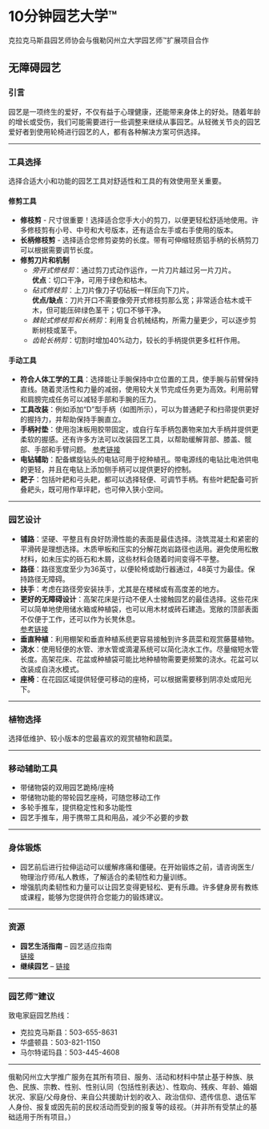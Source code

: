# 10分钟园艺大学™

克拉克马斯县园艺师协会与俄勒冈州立大学园艺师™扩展项目合作

## 无障碍园艺

### 引言

园艺是一项终生的爱好，不仅有益于心理健康，还能带来身体上的好处。随着年龄的增长或受伤，我们可能需要进行一些调整来继续从事园艺。从轻微关节炎的园艺爱好者到使用轮椅进行园艺的人，都有各种解决方案可供选择。

---

### 工具选择

选择合适大小和功能的园艺工具对舒适性和工具的有效使用至关重要。

#### 修剪工具

- **修枝剪** - 尺寸很重要！选择适合您手大小的剪刀，以便更轻松舒适地使用。许多修枝剪有小号、中号和大号版本，还有适合左手或右手使用的版本。
- **长柄修枝剪** - 选择适合您修剪姿势的长度。带有可伸缩轻质铝手柄的长柄剪刀可以根据需要调节长度。
- **修剪刀片和机制**  
  - *旁开式修枝剪*：通过剪刀式动作运作，一片刀片越过另一片刀片。  
    **优点**：切口干净，可用于绿色和枯木。  
  - *砧式修枝剪*：上刀片像刀子切砧板一样压向下刀片。  
    **优点/缺点**：刀片开口不需要像旁开式修枝剪那么宽；非常适合枯木或干木，但可能压碎绿色茎干；切口不够干净。  
  - *棘轮式修枝剪和长柄剪*：利用复合机械结构，所需力量更少，可以逐步剪断树枝或茎干。  
  - *齿轮长柄剪*：切割时增加40%动力，较长的手柄提供更多杠杆作用。

#### 手动工具

- **符合人体工学的工具**：选择能让手腕保持中立位置的工具，使手腕与前臂保持直线。随着灵活性和力量的减弱，使用较大关节完成任务更为高效。利用前臂和肩膀完成任务可以减轻手部和手腕的压力。
- **工具改装**：例如添加“D”型手柄（如图所示），可以为普通耙子和扫帚提供更好的握持力，并帮助保持手腕直立。  
- **手柄衬垫**：使用泡沫板用胶带固定，或自行车手柄包裹物来加大手柄并提供更柔软的握感。还有许多方法可以改装园艺工具，以帮助缓解背部、膝盖、髋部、手部和手臂问题。
  [参考链接](https://catalog.extension.oregonstate.edu/sites/catalog/files/project/pdf/em8504.pdf)  
- **电钻辅助**：配备螺旋钻头的电钻可用于挖种植孔。带电源线的电钻比电池供电的更轻，并且在电钻上添加侧手柄可以提供更好的控制。
- **耙子**：包括叶耙和弓头耙，都可以选择轻便、可调节手柄。有些叶耙配备可折叠耙头，既可用作草坪耙，也可伸入狭小空间。

---

### 园艺设计

- **铺路**：坚硬、平整且有良好防滑性能的表面是最佳选择。浇筑混凝土和紧密的平滑砖是理想选择。木质甲板和压实的分解花岗岩路径也适用。避免使用松散材料，如未压实的砾石和木屑，这些材料会随着时间变得不平整。
- **路径**：路径宽度至少为36英寸，以便轮椅或助行器通过，48英寸为最佳。保持路径无障碍。
- **扶手**：考虑在路径旁安装扶手，尤其是在楼梯或有高度差的地方。
- **更好的无障碍设计**：高架花床是行动不便人士接触园艺的最佳选择。这些花床可以简单地使用储水箱或种植袋，也可以用木材或砖石建造。宽敞的顶部表面不仅便于工作，还可以作为长凳休息。  
  [参考链接](https://catalog.extension.oregonstate.edu/fs270)  
- **垂直种植**：利用棚架和垂直种植系统更容易接触到许多蔬菜和观赏藤蔓植物。
- **浇水**：使用轻便的水管、渗水管或滴灌系统可以简化浇水工作。尽量缩短水管长度。高架花床、花盆或种植袋可能比地种植物需要更频繁的浇水。花盆可以改装成自浇水模式。
- **座椅**：在花园区域提供轻便可移动的座椅，可以根据需要移到阴凉处或阳光下。

---

### 植物选择

选择低维护、较小版本的您最喜欢的观赏植物和蔬菜。

---

### 移动辅助工具

- 带储物袋的双用园艺跪椅/座椅
- 带储物功能的带轮园艺座椅，可随您移动工作
- 多轮手推车，提供稳定性和多功能性
- 园艺手推车，用于携带工具和用品，减少不必要的步数

---

### 身体锻炼

- 园艺前后进行拉伸运动可以缓解疼痛和僵硬。在开始锻炼之前，请咨询医生/物理治疗师/私人教练，了解适合的柔韧性和力量训练。
- 增强肌肉柔韧性和力量可以让园艺变得更轻松、更有乐趣。许多健身房有教练或课程，能够为您提供符合您能力的锻炼建议。

---

### 资源

- **园艺生活指南** – 园艺适应指南  
  [链接](https://s3.wp.wsu.edu/uploads/sites/2079/2015/12/GFL-booklet-complete.pdf)  
- **继续园艺** – [链接](https://www.carryongardening.org.uk/top-tips-for-disabled-gardeners.aspx)

---

### 园艺师™建议

致电家庭园艺热线：  
- 克拉克马斯县：503-655-8631  
- 华盛顿县：503-821-1150  
- 马尔特诺玛县：503-445-4608  

---

俄勒冈州立大学推广服务在其所有项目、服务、活动和材料中禁止基于种族、肤色、民族、宗教、性别、性别认同（包括性别表达）、性取向、残疾、年龄、婚姻状况、家庭/父母身份、来自公共援助计划的收入、政治信仰、遗传信息、退伍军人身份、报复或因先前的民权活动而受到的报复等的歧视。（并非所有受禁止的基础适用于所有项目。）